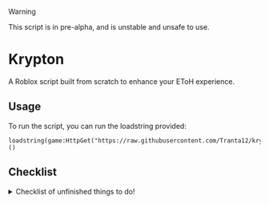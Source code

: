 > [!WARNING]
> This script is in pre-alpha, and is unstable and unsafe to use.

# Krypton
A Roblox script built from scratch to enhance your EToH experience.  
## Usage
To run the script, you can run the loadstring provided:
```
loadstring(game:HttpGet("https://raw.githubusercontent.com/Tranta12/krypton/refs/heads/main/MainScript.lua"))()
```

## Checklist
<details>

<summary>Checklist of unfinished things to do!</summary>

  
- [x] Fix detection for "CustomGui"
- [x] Add modules
- [ ] Add settings tab

</details>
